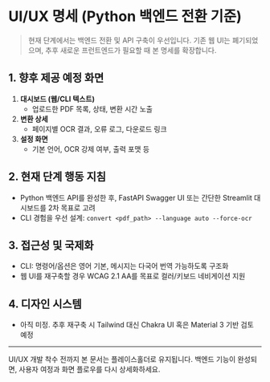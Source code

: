 # UI/UX 명세 (Python 백엔드 전환 기준)

> 현재 단계에서는 백엔드 전환 및 API 구축이 우선입니다. 기존 웹 UI는 폐기되었으며, 추후 새로운 프런트엔드가 필요할 때 본 명세를 확장합니다.

## 1. 향후 제공 예정 화면
1. **대시보드 (웹/CLI 텍스트)**
   - 업로드한 PDF 목록, 상태, 변환 시간 노출
2. **변환 상세**
   - 페이지별 OCR 결과, 오류 로그, 다운로드 링크
3. **설정 화면**
   - 기본 언어, OCR 강제 여부, 출력 포맷 등

## 2. 현재 단계 행동 지침
- Python 백엔드 API를 완성한 후, FastAPI Swagger UI 또는 간단한 Streamlit 대시보드를 2차 목표로 고려
- CLI 경험을 우선 설계: `convert <pdf_path> --language auto --force-ocr`

## 3. 접근성 및 국제화
- CLI: 명령어/옵션은 영어 기본, 메시지는 다국어 번역 가능하도록 구조화
- 웹 UI를 재구축할 경우 WCAG 2.1 AA를 목표로 컬러/키보드 네비게이션 지원

## 4. 디자인 시스템
- 아직 미정. 추후 재구축 시 Tailwind 대신 Chakra UI 혹은 Material 3 기반 검토 예정

---
UI/UX 개발 착수 전까지 본 문서는 플레이스홀더로 유지됩니다. 백엔드 기능이 완성되면, 사용자 여정과 화면 플로우를 다시 상세화하세요.
